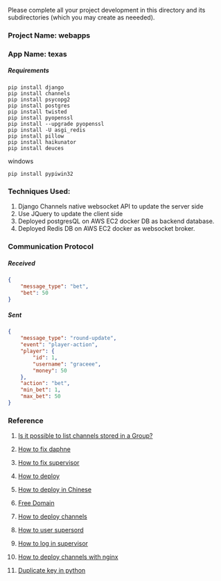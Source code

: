 Please complete all your project development in this directory and 
its subdirectories (which you may create as neeeded).

### Project Name: webapps
### App Name: texas

##### Requirements
```
pip install django
pip install channels
pip install psycopg2
pip install postgres
pip install twisted
pip install pyopenssl
pip install --upgrade pyopenssl
pip install -U asgi_redis
pip install pillow
pip install haikunator
pip install deuces
```
windows
```
pip install pypiwin32
```

### Techniques Used:
1. Django Channels native websocket API to update the server side
2. Use JQuery to update the client side
2. Deployed postgresQL on AWS EC2 docker DB as backend database.
3. Deployed Redis DB on AWS EC2 docker as websocket broker.

### Communication Protocol
##### Received
```json
{ 
    "message_type": "bet",
    "bet": 50
}
```
##### Sent
```json
{ 
    "message_type": "round-update",
    "event": "player-action",
    "player": {
        "id": 1,
        "username": "graceee",
        "money": 50
    },
    "action": "bet",
    "min_bet": 1,
    "max_bet": 50
}

```

### Reference 
1. [Is it possible to list channels stored in a Group?](https://stackoverflow.com/questions/39442112/is-it-possible-to-list-channels-stored-in-a-group)

2. [How to fix daphne](https://github.com/django/channels/issues/230)

3. [How to fix supervisor](https://github.com/django/channels/issues/408)

4. [How to deploy](http://channels.readthedocs.io/en/1.1.8/deploying.html)

5. [How to deploy in Chinese](https://code.ziqiangxuetang.com/django/django-static-files.html)

6. [Free Domain](http://www.freenom.com/zh/freeandpaiddomains.html)

7. [How to deploy channels](http://channels.readthedocs.io/en/latest/deploying.html)

8. [How to user supersord](http://liyangliang.me/posts/2015/06/using-supervisor/)

9. [How to log in supervisor](http://supervisord.org/logging.html)

10. [How to deploy channels with nginx](http://masnun.rocks/2016/11/02/deploying-django-channels-using-daphne/)

11. [Duplicate key in python](https://stackoverflow.com/questions/14902299/json-loads-allows-duplicate-keys-in-a-dictionary-overwriting-the-first-value)